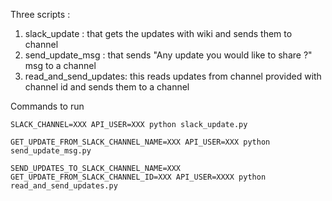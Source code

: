 Three scripts :
1. slack_update : that gets the updates with wiki and sends them to channel
2. send_update_msg : that sends "Any update you would like to share ?" msg to a channel
3. read_and_send_updates: this reads updates from channel provided with channel id and sends them to a channel

Commands to run 

```
SLACK_CHANNEL=XXX API_USER=XXX python slack_update.py

GET_UPDATE_FROM_SLACK_CHANNEL_NAME=XXX API_USER=XXX python send_update_msg.py

SEND_UPDATES_TO_SLACK_CHANNEL_NAME=XXX GET_UPDATE_FROM_SLACK_CHANNEL_ID=XXX API_USER=XXXX python read_and_send_updates.py

```


